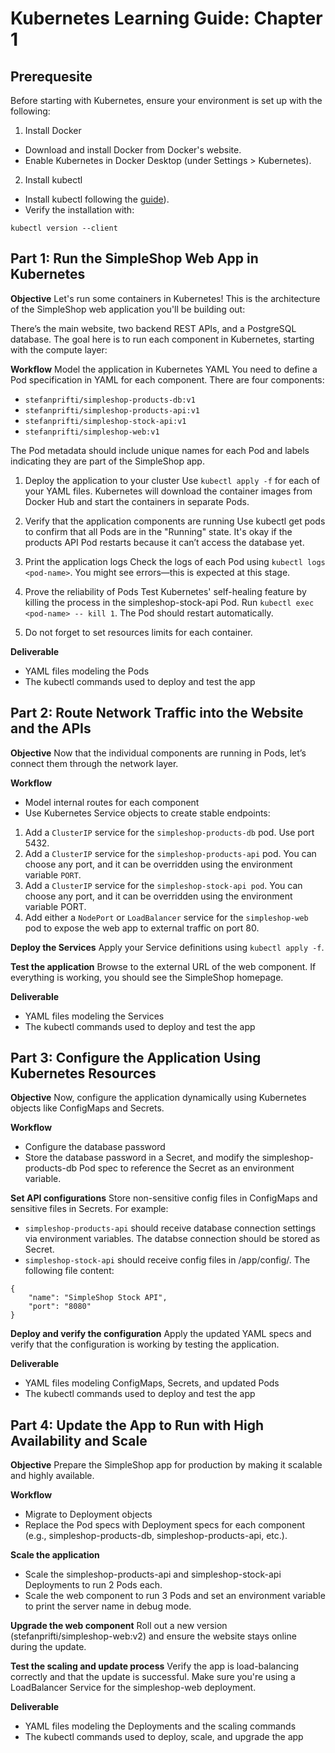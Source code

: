 # Kubernetes Learning Guide: Chapter 1

## Prerequesite

Before starting with Kubernetes, ensure your environment is set up with the following:

1. Install Docker
- Download and install Docker from Docker's website.
- Enable Kubernetes in Docker Desktop (under Settings > Kubernetes).
2. Install kubectl
- Install kubectl following the [guide](https://kubernetes.io/docs/tasks/tools/install-kubectl/)).
- Verify the installation with:

```
kubectl version --client
```

## Part 1: Run the SimpleShop Web App in Kubernetes

**Objective**
Let's run some containers in Kubernetes! This is the architecture of the SimpleShop web application you'll be building out:

There’s the main website, two backend REST APIs, and a PostgreSQL database. The goal here is to run each component in Kubernetes, starting with the compute layer:

**Workflow**
Model the application in Kubernetes YAML
You need to define a Pod specification in YAML for each component. There are four components:

- `stefanprifti/simpleshop-products-db:v1`
- `stefanprifti/simpleshop-products-api:v1`
- `stefanprifti/simpleshop-stock-api:v1`
- `stefanprifti/simpleshop-web:v1`

The Pod metadata should include unique names for each Pod and labels indicating they are part of the SimpleShop app.

1. Deploy the application to your cluster
Use `kubectl apply -f` for each of your YAML files. Kubernetes will download the container images from Docker Hub and start the containers in separate Pods.

2. Verify that the application components are running
Use kubectl get pods to confirm that all Pods are in the "Running" state. It's okay if the products API Pod restarts because it can’t access the database yet.

3. Print the application logs
Check the logs of each Pod using `kubectl logs <pod-name>`. You might see errors—this is expected at this stage.

4. Prove the reliability of Pods
Test Kubernetes' self-healing feature by killing the process in the simpleshop-stock-api Pod. Run `kubectl exec <pod-name> -- kill 1`. The Pod should restart automatically.

5. Do not forget to set resources limits for each container.

**Deliverable**
- YAML files modeling the Pods
- The kubectl commands used to deploy and test the app

## Part 2: Route Network Traffic into the Website and the APIs

**Objective**
Now that the individual components are running in Pods, let’s connect them through the network layer.

**Workflow**
- Model internal routes for each component
- Use Kubernetes Service objects to create stable endpoints:

1. Add a `ClusterIP` service for the `simpleshop-products-db` pod. Use port 5432.
2. Add a `ClusterIP` service for the `simpleshop-products-api` pod. You can choose any port, and it can be overridden using the environment variable `PORT`.
3. Add a `ClusterIP` service for the `simpleshop-stock-api pod`. You can choose any port, and it can be overridden using the environment variable PORT.
4. Add either a `NodePort` or `LoadBalancer` service for the `simpleshop-web` pod to expose the web app to external traffic on port 80.

**Deploy the Services**
Apply your Service definitions using `kubectl apply -f`.

**Test the application**
Browse to the external URL of the web component. If everything is working, you should see the SimpleShop homepage.

**Deliverable**
- YAML files modeling the Services
- The kubectl commands used to deploy and test the app

## Part 3: Configure the Application Using Kubernetes Resources

**Objective**
Now, configure the application dynamically using Kubernetes objects like ConfigMaps and Secrets.

**Workflow**
- Configure the database password
- Store the database password in a Secret, and modify the simpleshop-products-db Pod spec to reference the Secret as an environment variable.

**Set API configurations**
Store non-sensitive config files in ConfigMaps and sensitive files in Secrets. For example:
- `simpleshop-products-api` should receive database connection settings via environment variables. The databse connection should be stored as Secret.
- `simpleshop-stock-api`  should receive config files in /app/config/. The following file content:

```
{
    "name": "SimpleShop Stock API",
    "port": "8080"
}
```

**Deploy and verify the configuration**
Apply the updated YAML specs and verify that the configuration is working by testing the application.

**Deliverable**
- YAML files modeling ConfigMaps, Secrets, and updated Pods
- The kubectl commands used to deploy and test the app

## Part 4: Update the App to Run with High Availability and Scale

**Objective**
Prepare the SimpleShop app for production by making it scalable and highly available.

**Workflow**
- Migrate to Deployment objects
- Replace the Pod specs with Deployment specs for each component (e.g., simpleshop-products-db, simpleshop-products-api, etc.).

**Scale the application**
- Scale the simpleshop-products-api and simpleshop-stock-api Deployments to run 2 Pods each.
- Scale the web component to run 3 Pods and set an environment variable to print the server name in debug mode.

**Upgrade the web component**
Roll out a new version (stefanprifti/simpleshop-web:v2) and ensure the website stays online during the update.

**Test the scaling and update process**
Verify the app is load-balancing correctly and that the update is successful. Make sure you're using a LoadBalancer Service for the simpleshop-web deployment.

**Deliverable**
- YAML files modeling the Deployments and the scaling commands
- The kubectl commands used to deploy, scale, and upgrade the app
